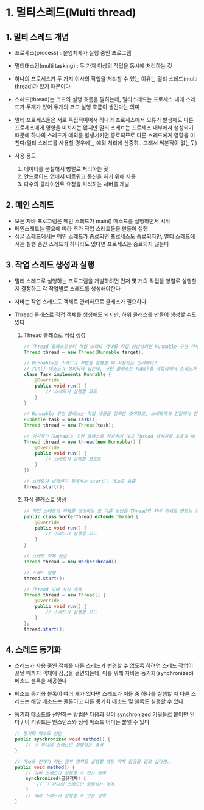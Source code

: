 # 1. 멀티스레드(Multi thread)

## 1. 멀티 스레드 개념

- 프로세스(process) : 운영체제가 실행 중인 프로그램
- 멀티태스킹(multi tasking) : 두 가지 이상의 작업을 동시에 처리하는 것
- 하나의 프로세스가 두 가지 이사의 작업을 처리할 수 있는 이유는 멀티 스레드(multi thread)가 있기 때문이다
- 스헤드(thread)는 코드의 실행 흐름을 말하는데, 멀티스레드는 프로세스 내에 스레드가 두개가 있어 두개의 코드 실행 흐름이 생긴다는 의미
- 멀티 프로세스들은 서로 독립적이어서 하나의 프로세스에서 오류가 발생해도 다른 프로세스에게 영향을 미치지는 않지만 멀티 스레ㄷ는 프로세스 내부에서 생성되기 때문에 하나의 스레드가 예외를 발생시키면 종료되므로 다른 스레드에게 영향을 미친다(멀티 스레드를 사용할 경우에는 예외 처리에 신중히.. 그래서 써본적이 없는듯)
- 사용 용도

    1. 데이터를 분할해서 병렬로 처리하는 곳
    2. 안드로이드 앱에서 네트워크 통신을 하기 위해 사용
    3. 다수의 클라이언트 요청을 처리하는 서버를 개발

## 2. 메인 스레드

- 모든 자바 프로그램은 메인 스레드가 main() 메소드를 실행하면서 시작
- 메인스레드는 필요에 따라 추가 작업 스레드들을 만들어 실행
- 싱글 스레드에서는 메인 스레드가 종료되면 프로세스도 종료되지만, 멀티 스레드에서는 실행 중인 스레드가 하나라도 있다면 프로세스는 종료되지 않는다

## 3. 작업 스레드 생성과 실행

- 멀티 스레드로 실행하는 프로그램을 개발하려면 먼저 몇 개의 작업을 병렬로 실행할지 결정하고 각 작업별로 스레드를 생성해야한다
- 자바는 작업 스레드도 객체로 관리하므로 클래스가 필요하다
- Thread 클래스로 직접 객체를 생성해도 되지만, 하위 클래스를 만들어 생성할 수도 있다

    1. Thread 클래스로 직접 생성

        ``` java
        // Thread 클래스로부터 작업 스레드 객체를 직접 생성하려면 Runnable 구현 객체를 매개값으로 갖는 생성자를 호출하면 된다
        Thread thread = new Thread(Runnable target);    

        // Runnable은 스레드가 작업을 실행할 때 사용하는 인터페이스
        // run() 메소드가 정의되어 있는데, 구현 클래스는 run()을 재정의해서 스레드가 실행할 코드를 가지고 있어야 함
        class Task implements Runnable {
            @Override
            public void run() {
                // 스레드가 실행할 코드
            }
        }

        // Runnable 구현 클래스는 작업 내용을 정의한 것이므로, 스레드에게 전달해야 한다
        Runnable task = new Task();
        Thread thread = new Thread(task);

        // 명시적인 Runnable 구현 클래스를 작성하지 않고 Thread 생성자를 호출할 때 Runnable 익명구현 객체를 매개값을 사용(이 방법이 더 많이 쓰임)
        Thread thread = new thread(new Runnable() {
            @Override
            public void run() {
                // 스레드가 실행할 코드드
            }
        })

        // 스레드가 실행하기 위해서는 start() 메소드 호출
        thread.start();
        ```

    2. 자식 클래스로 생성

        ``` java
        // 작업 스레드의 객체를 생성하는 또 다른 방법은 Thread의 자식 객체로 만드는 것
        public class WorkerThread extends Thread {
            @Override
            public void run() {
                // 스레드가 실행할 코드
            }
        }

        // 스레드 객체 생성
        Thread thread = new WorkerThread();

        // 스레드 실행
        thread.start();

        // Thread 익명 자식 객체
        Thread thread = new Thread() {
            @Override
            public void run() {
                // 스레드가 실행할 코드
            }
        };
        thread.start();
        
        ```

## 4. 스레드 동기화

- 스레드가 사용 중인 객체를 다른 스레드가 변경할 수 없도록 하려면 스레드 작업이 끝날 때까지 객체에 잠금을 걸면되는데, 이를 위해 자바는 동기화(synchronized) 메소드 블록을 제공한다
- 메소드 동기화 블록이 여러 개가 있다면 스레드가 이들 중 하나를 실행할 때 다른 스레드는 해당 메소드는 물론이고 다른 동기화 메소드 및 블록도 실행할 수 있다
- 동기화 메소드를 선언하는 방법은 다음과 같이 synchronized 키워들르 붙이면 된다 / 이 키워드는 인스턴스와 정적 메소드 어디든 붙일 수 있다

    ``` java 
    // 동기화 메소드 선언
    public synchronized void method() {
        // 단 하나의 스레드만 실행하는 영역
    }

    // 메소드 전체가 아닌 일부 영역을 실행할 때만 객체 잠금을 걸고 싶다면..
    public void method() {
        // 여러 스레드가 실행할 수 있는 영역
        synchronized(공유객체) {
            // 단 하나의 스레드만 실행하는 영역
        }
        // 여러 스레드가 실행할 수 있는 영역
    }
    ```

